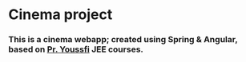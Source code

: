 # Cinema project
### This is a cinema webapp; created using Spring & Angular, based on [Pr. Youssfi](https://www.youtube.com/user/mohamedYoussfi/videos) JEE courses.
